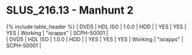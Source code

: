 # SLUS_216.13 - Manhunt 2

{% include table_header %}
| DVD5 | HDL ISO | 1.0.0 | HDD |  | YES | YES | YES | Working | "israpps" | SCPH-50001 |  
| DVD5 | HDL ISO | 1.0.0 | HDD |  | YES | YES | YES | Working | "israpps" | SCPH-50001 |  
